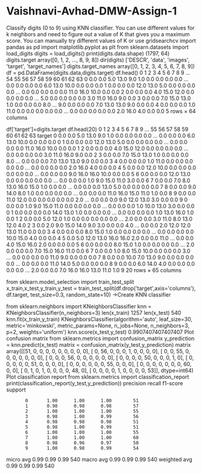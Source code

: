 # Vaishnavi-Avhad-DMW-Assign-1

Classify digits (0 to 9) using KNN classifier. You can use different values for k neighbors and need to figure out a value of K that gives you a maximum score. You can manually try different values of K or use gridsearchcv
import pandas as pd
import matplotlib.pyplot as plt
from sklearn.datasets import load_digits
digits = load_digits()
print(digits.data.shape)
(1797, 64)
digits.target
array([0, 1, 2, ..., 8, 9, 8])
dir(digits)
['DESCR', 'data', 'images', 'target', 'target_names']
digits.target_names
array([0, 1, 2, 3, 4, 5, 6, 7, 8, 9])
df = pd.DataFrame(digits.data,digits.target)
df.head()
0	1	2	3	4	5	6	7	8	9	...	54	55	56	57	58	59	60	61	62	63
0	0.0	0.0	5.0	13.0	9.0	1.0	0.0	0.0	0.0	0.0	...	0.0	0.0	0.0	0.0	6.0	13.0	10.0	0.0	0.0	0.0
1	0.0	0.0	0.0	12.0	13.0	5.0	0.0	0.0	0.0	0.0	...	0.0	0.0	0.0	0.0	0.0	11.0	16.0	10.0	0.0	0.0
2	0.0	0.0	0.0	4.0	15.0	12.0	0.0	0.0	0.0	0.0	...	5.0	0.0	0.0	0.0	0.0	3.0	11.0	16.0	9.0	0.0
3	0.0	0.0	7.0	15.0	13.0	1.0	0.0	0.0	0.0	8.0	...	9.0	0.0	0.0	0.0	7.0	13.0	13.0	9.0	0.0	0.0
4	0.0	0.0	0.0	1.0	11.0	0.0	0.0	0.0	0.0	0.0	...	0.0	0.0	0.0	0.0	0.0	2.0	16.0	4.0	0.0	0.0
5 rows × 64 columns

df['target']=digits.target
df.head(20)
0	1	2	3	4	5	6	7	8	9	...	55	56	57	58	59	60	61	62	63	target
0	0.0	0.0	5.0	13.0	9.0	1.0	0.0	0.0	0.0	0.0	...	0.0	0.0	0.0	6.0	13.0	10.0	0.0	0.0	0.0	0
1	0.0	0.0	0.0	12.0	13.0	5.0	0.0	0.0	0.0	0.0	...	0.0	0.0	0.0	0.0	11.0	16.0	10.0	0.0	0.0	1
2	0.0	0.0	0.0	4.0	15.0	12.0	0.0	0.0	0.0	0.0	...	0.0	0.0	0.0	0.0	3.0	11.0	16.0	9.0	0.0	2
3	0.0	0.0	7.0	15.0	13.0	1.0	0.0	0.0	0.0	8.0	...	0.0	0.0	0.0	7.0	13.0	13.0	9.0	0.0	0.0	3
4	0.0	0.0	0.0	1.0	11.0	0.0	0.0	0.0	0.0	0.0	...	0.0	0.0	0.0	0.0	2.0	16.0	4.0	0.0	0.0	4
5	0.0	0.0	12.0	10.0	0.0	0.0	0.0	0.0	0.0	0.0	...	0.0	0.0	0.0	9.0	16.0	16.0	10.0	0.0	0.0	5
6	0.0	0.0	0.0	12.0	13.0	0.0	0.0	0.0	0.0	0.0	...	0.0	0.0	0.0	1.0	9.0	15.0	11.0	3.0	0.0	6
7	0.0	0.0	7.0	8.0	13.0	16.0	15.0	1.0	0.0	0.0	...	0.0	0.0	0.0	13.0	5.0	0.0	0.0	0.0	0.0	7
8	0.0	0.0	9.0	14.0	8.0	1.0	0.0	0.0	0.0	0.0	...	0.0	0.0	0.0	11.0	16.0	15.0	11.0	1.0	0.0	8
9	0.0	0.0	11.0	12.0	0.0	0.0	0.0	0.0	0.0	2.0	...	0.0	0.0	0.0	9.0	12.0	13.0	3.0	0.0	0.0	9
0	0.0	0.0	1.0	9.0	15.0	11.0	0.0	0.0	0.0	0.0	...	0.0	0.0	0.0	1.0	10.0	13.0	3.0	0.0	0.0	0
1	0.0	0.0	0.0	0.0	14.0	13.0	1.0	0.0	0.0	0.0	...	0.0	0.0	0.0	0.0	1.0	13.0	16.0	1.0	0.0	1
2	0.0	0.0	5.0	12.0	1.0	0.0	0.0	0.0	0.0	0.0	...	2.0	0.0	0.0	3.0	11.0	8.0	13.0	12.0	4.0	2
3	0.0	2.0	9.0	15.0	14.0	9.0	3.0	0.0	0.0	4.0	...	0.0	0.0	2.0	12.0	12.0	13.0	11.0	0.0	0.0	3
4	0.0	0.0	0.0	8.0	15.0	1.0	0.0	0.0	0.0	0.0	...	0.0	0.0	0.0	0.0	10.0	15.0	4.0	0.0	0.0	4
5	0.0	5.0	12.0	13.0	16.0	16.0	2.0	0.0	0.0	11.0	...	0.0	0.0	4.0	15.0	16.0	2.0	0.0	0.0	0.0	5
6	0.0	0.0	0.0	8.0	15.0	1.0	0.0	0.0	0.0	0.0	...	2.0	0.0	0.0	0.0	7.0	15.0	16.0	11.0	0.0	6
7	0.0	0.0	1.0	8.0	15.0	10.0	0.0	0.0	0.0	3.0	...	0.0	0.0	0.0	0.0	11.0	9.0	0.0	0.0	0.0	7
8	0.0	0.0	10.0	7.0	13.0	9.0	0.0	0.0	0.0	0.0	...	0.0	0.0	0.0	11.0	14.0	5.0	0.0	0.0	0.0	8
9	0.0	0.0	6.0	14.0	4.0	0.0	0.0	0.0	0.0	0.0	...	2.0	0.0	0.0	7.0	16.0	16.0	13.0	11.0	1.0	9
20 rows × 65 columns

from sklearn.model_selection import train_test_split
x_train,x_test,y_train,y_test = train_test_split(df.drop('target',axis='columns'), df.target, test_size=0.3, random_state=10)
->Create KNN classifier

from sklearn.neighbors import KNeighborsClassifier
knn = KNeighborsClassifier(n_neighbors=3)
len(x_train)
1257
len(x_test)
540
knn.fit(x_train,y_train)
KNeighborsClassifier(algorithm='auto', leaf_size=30, metric='minkowski',
           metric_params=None, n_jobs=None, n_neighbors=3, p=2,
           weights='uniform')
knn.score(x_test,y_test)
0.9907407407407407
Plot confusion matrix
from sklearn.metrics import confusion_matrix
y_prediction = knn.predict(x_test)
matrix = confusion_matrix(y_test,y_prediction)
matrix
array([[51,  0,  0,  0,  0,  0,  0,  0,  0,  0],
       [ 0, 56,  0,  0,  0,  1,  0,  0,  0,  0],
       [ 0,  0, 55,  0,  0,  0,  0,  0,  0,  0],
       [ 0,  0,  0, 56,  0,  0,  0,  0,  0,  0],
       [ 0,  0,  0,  0, 50,  0,  0,  0,  1,  0],
       [ 0,  0,  0,  0,  0, 51,  0,  0,  0,  0],
       [ 0,  0,  0,  0,  0,  0, 55,  0,  0,  0],
       [ 0,  0,  0,  0,  0,  0,  0, 60,  0,  0],
       [ 0,  1,  0,  1,  0,  0,  0,  0, 48,  0],
       [ 0,  0,  0,  0,  1,  0,  0,  0,  0, 53]], dtype=int64)
Plot classification report
from sklearn.metrics import classification_report
print(classification_report(y_test,y_prediction))
              precision    recall  f1-score   support

           0       1.00      1.00      1.00        51
           1       0.98      0.98      0.98        57
           2       1.00      1.00      1.00        55
           3       0.98      1.00      0.99        56
           4       0.98      0.98      0.98        51
           5       0.98      1.00      0.99        51
           6       1.00      1.00      1.00        55
           7       1.00      1.00      1.00        60
           8       0.98      0.96      0.97        50
           9       1.00      0.98      0.99        54

   micro avg       0.99      0.99      0.99       540
   macro avg       0.99      0.99      0.99       540
weighted avg       0.99      0.99      0.99       540

 
